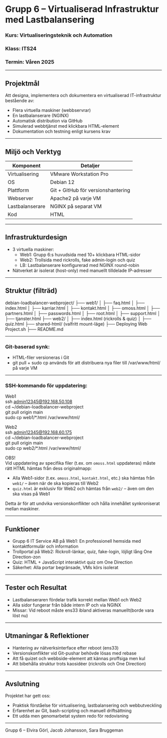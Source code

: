 # Grupp 6 – Virtualiserad Infrastruktur med Lastbalansering

### Kurs: Virtualiseringsteknik och Automation  
### Klass: ITS24  
### Termin: Våren 2025

---

## Projektmål

Att designa, implementera och dokumentera en virtualiserad IT-infrastruktur bestående av:

- Flera virtuella maskiner (webbservrar)
- En lastbalanserare (NGINX)
- Automatisk distribution via GitHub
- Simulerad webbtjänst med klickbara HTML-element
- Dokumentation och testning enligt kursens krav

---

## Miljö och Verktyg

| Komponent        | Detaljer                            |
|------------------|-------------------------------------|
| Virtualisering   | VMware Workstation Pro              |
| OS               | Debian 12                           |
| Plattform        | Git + GitHub för versionshantering  |
| Webserver        | Apache2 på varje VM                 |
| Lastbalanserare  | NGINX på separat VM                 |
| Kod              | HTML                                |

---

## Infrastrukturdesign

- 3 virtuella maskiner:
  - Web1: Grupp 6:s huvudsida med 10+ klickbara HTML-sidor
  - Web2: Trollsida med rickrolls, fake admin-login och quiz
  - LB: Lastbalanserare konfigurerad med NGINX round-robin
- Nätverket är isolerat (host-only) med manuellt tilldelade IP-adresser

---

## Struktur (filträd)

debian-loadbalancer-webproject/
├── web1/
│ ├── faq.html
│ ├── index.html
│ ├── karriar.html
│ ├── kontakt.html
│ ├── omoss.html
│ ├── partners.html
│ ├── passwords.html
│ ├── root.html
│ ├── support.html
│ ├── tjanster.html
├── web2/
│ ├── index.html (rickrolls & quiz)
│ ├── quiz.html
├── shared-html/ (valfritt mount-läge)
├── Deploying Web Project.sh
├── README.md

---

### Git-baserad synk:

- HTML-filer versioneras i Git
- git pull + sudo cp används för att distribuera nya filer till /var/www/html/ på varje VM

---

### SSH-kommando för uppdatering:

Web1  
ssh admin12345@192.168.50.108  
cd ~/debian-loadbalancer-webproject  
git pull origin main  
sudo cp web1/*.html /var/www/html/

Web2  
ssh admin12345@192.168.60.175  
cd ~/debian-loadbalancer-webproject  
git pull origin main  
sudo cp web2/*.html /var/www/html/

OBS!  
Vid uppdatering av specifika filer (t.ex. om `omoss.html` uppdateras) måste rätt HTML hämtas från dess originalmapp:

- Alla Web1-sidor (t.ex. `omoss.html`, `kontakt.html`, etc.) ska hämtas från `web1/` – även när de ska kopieras till Web2
- `quiz.html` är exklusiv för Web2 och hämtas från `web2/` – även om den ska visas på Web1

Detta är för att undvika versionskonflikter och hålla innehållet synkroniserat mellan maskiner.


---

## Funktioner

- Grupp 6 IT Service AB på Web1: En professionell hemsida med kontaktformulär och information
- Trollportal på Web2: Rickroll-länkar, quiz, fake-login, löjligt lång One Direction-zon
- Quiz: HTML + JavaScript interaktivt quiz om One Direction
- Säkerhet: Alla portar begränsade, VMs körs isolerat

---

## Tester och Resultat

- Lastbalanseraren fördelar trafik korrekt mellan Web1 och Web2
- Alla sidor fungerar från både intern IP och via NGINX
- Missar: Vid reboot måste ens33 ibland aktiveras manuellt(borde vara löst nu)

---

## Utmaningar & Reflektioner

- Hantering av nätverksinterface efter reboot (ens33)
- Versionskonflikter vid Git-pushar behövde lösas med rebase
- Att få quizet och webbside-element att kännas proffsiga men kul
- Att bibehålla struktur trots kaosidéer (rickrolls och One Direction)

---

## Avslutning

Projektet har gett oss:

- Praktisk förståelse för virtualisering, lastbalansering och webbutveckling
- Erfarenhet av Git, bash-scripting och manuell driftsättning
- Ett udda men genomarbetat system redo för redovisning

---

Grupp 6 – Elvira Görl, Jacob Johansson, Sara Bruggeman




